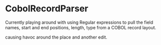 # CobolRecordParser

Currently playing around with using Regular expressions to pull the field names, start and end positions, length, type from a COBOL record layout. 

causing havoc around the place
and another edit.
